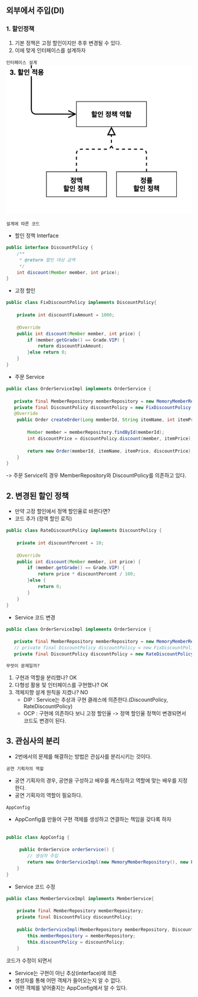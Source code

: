 ## 외부에서 주입(DI)
### 1. 할인정책
1. 기본 정책은 고정 할인이지만 추후 변경될 수 있다.
2. 이에 맞게 인터페이스를 설계하자

`인터페이스 설계`
![alt text](../..//img/spring/discount.png )

`설계에 따른 코드`
- 할인 정책 Interface
```java
public interface DiscountPolicy {
    /**
     * @return 할인 대상 금액
     */
    int discount(Member member, int price);
}
```
- 고정 할인
~~~ java
public class FixDiscountPolicy implements DiscountPolicy{

    private int discountFixAmount = 1000;

    @Override
    public int discount(Member member, int price) {
        if (member.getGrade() == Grade.VIP) {
            return discountFixAmount;
        }else return 0;
    }
}
~~~
- 주문 Service
~~~ java
public class OrderServiceImpl implements OrderService {

   private final MemberRepository memberRepository = new MemoryMemberRepository();
   private final DiscountPolicy discountPolicy = new FixDiscountPolicy();
   @Override
    public Order createOrder(Long memberId, String itemName, int itemPrice) {

        Member member = memberRepository.findById(memberId);
        int discountPrice = discountPolicy.discount(member, itemPrice);

        return new Order(memberId, itemName, itemPrice, discountPrice);
    }
}
~~~
-> 주문 Service의 경우 MemberRepository와 DiscountPolicy를 의존하고 있다.

## 2. 변경된 할인 정책
- 만약 고정 할인에서 정액 할인율로 바뀐다면?
- 코드 추가 (정액 할인 로직)
~~~ java
public class RateDiscountPolicy implements DiscountPolicy {

    private int discountPercent = 10;

    @Override
    public int discount(Member member, int price) {
        if (member.getGrade() == Grade.VIP) {
            return price * discountPercent / 100;
        }else {
            return 0;
        }
    }
}
~~~ 
- Service 코드 변경
~~~ java
public class OrderServiceImpl implements OrderService {

   private final MemberRepository memberRepository = new MemoryMemberRepository();
   // private final DiscountPolicy discountPolicy = new FixDiscountPolicy();
   private final DiscountPolicy discountPolicy = new RateDiscountPolicy();
~~~ 

`무엇이 문제일까?`
1. 구현과 역할을 분리했나? OK
2. 다형성 활용 및 인터페이스를 구현했나? OK
3. 객체지향 설계 원칙을 지켰나? NO
   - DIP : Service는 추상과 구현 클래스에 의존한다.(DiscountPolicy, RateDiscountPolicy)
   - OCP : 구현에 의존하다 보니 고정 할인율 -> 정액 할인율 정책이 변경되면서 코드도 변경이 된다.

## 3. 관심사의 분리
- 2번에서의 문제를 해결하는 방법은 관심사를 분리시키는 것이다.

`공연 기획자의 역할`
- 공연 기획자의 경우, 공연을 구성하고 배우를 캐스팅하고 역할에 맞는 배우를 지정한다.
- 공연 기획자의 역할이 필요하다.

`AppConfig`
- AppConfig를 만들어 구현 객체를 생성하고 연결하는 책임을 갖다록 하자
~~~ java

public class AppConfig {

     public OrderService orderService() {
        // 생성자 주입
        return new OrderServiceImpl(new MemoryMemberRepository(), new FixDiscountPolicy());
    }
}
~~~
- Service 코드 수정
~~~ java
public class MemberServiceImpl implements MemberService{

    private final MemberRepository memberRepository;
    private final DiscountPolicy discountPolicy;

    public OrderServiceImpl(MemberRepository memberRepository, DiscountPolicy discountPolicy) {
        this.memberRepository = memberRepository;
        this.discountPolicy = discountPolicy;
    }


~~~
코드가 수정이 되면서
- Service는 구현이 아닌 추상(interface)에 의존
- 생성자를 통해 어떤 객체가 들어오는지 알 수 없다.
- 어떤 객체를 넣어줄지는 AppConfig에서 알 수 있다.
